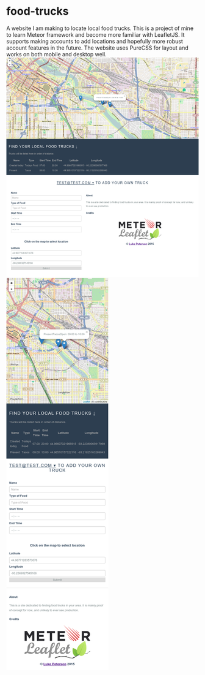 # food-trucks
A website I am making to locate local food trucks. This is a project of mine to learn Meteor framework and become more familiar with LeafletJS. It supports making accounts to add locations and hopefully more robust account features in the future. The website uses PureCSS for layout and works on both mobile and desktop well.
![Desktop View](screenshot1.png)
![Mobile View](screenshot2.png)
